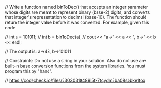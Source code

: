 // Write a function named binToDec() that accepts an integer parameter whose digits are meant to represent binary (base-2) digits, and converts that integer's representation to decimal (base-10). The function should return the integer value before it was converted. For example, given this code:

// int a = 101011;
// int b = binToDec(a);
// cout << "a->" << a << ", b->" << b << endl;

// The output is: a->43, b->101011

// Constraints: Do not use a string in your solution. Also do not use any built-in base conversion functions from the system libraries. You must program this by "hand".

// https://codecheck.io/files/23030319489l5tk7tcydm5ba08sbbke1tox